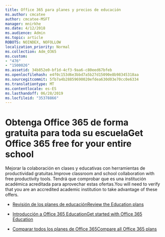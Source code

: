 ```yaml
---
title: Office 365 para planes y precios de educación
ms.author: cmcatee
author: cmcatee-MSFT
manager: mnirkhe
ms.date: 4/12/2018
ms.audience: Admin
ms.topic: article
ROBOTS: NOINDEX, NOFOLLOW
localization_priority: Normal
ms.collection: Adm_O365
ms.custom:
- "476"
- "1500026"
ms.assetid: 34b852e0-bf1d-4cf3-9aa6-c80eed67bfeb
ms.openlocfilehash: e4f0c153d6e3bbd7a5b27d15090e8b98345318aa
ms.sourcegitcommit: 5fb7a4b28859690020efdea630d03e70cc0e6334
ms.translationtype: MT
ms.contentlocale: es-ES
ms.lasthandoff: 06/28/2019
ms.locfileid: "35378866"
---
```

# <a name="get-office-365-free-for-your-entire-school"></a><span data-ttu-id="356bc-102">Obtenga Office 365 de forma gratuita para toda su escuela</span><span class="sxs-lookup"><span data-stu-id="356bc-102">Get Office 365 free for your entire school</span></span>

<span data-ttu-id="356bc-103">Mejorar la colaboración en clases y educativas con herramientas de productividad gratuitas.</span><span class="sxs-lookup"><span data-stu-id="356bc-103">Improve classroom and school collaboration with free productivity tools.</span></span> <span data-ttu-id="356bc-104">Tendrá que comprobar que es una institución académica acreditada para aprovechar estas ofertas.</span><span class="sxs-lookup"><span data-stu-id="356bc-104">You will need to verify that you are an accredited academic institution to take advantage of these offers.</span></span>
  
- [<span data-ttu-id="356bc-105">Revisión de los planes de educación</span><span class="sxs-lookup"><span data-stu-id="356bc-105">Review the Education plans</span></span>](https://products.office.com/academic/compare-office-365-education-plans)

- [<span data-ttu-id="356bc-106">Introducción a Office 365 Education</span><span class="sxs-lookup"><span data-stu-id="356bc-106">Get started with Office 365 Education</span></span>](https://support.office.com/article/ab02abe5-a1ee-458c-b749-5b44416ccf1)

- [<span data-ttu-id="356bc-107">Comparar todos los planes de Office 365</span><span class="sxs-lookup"><span data-stu-id="356bc-107">Compare all Office 365 plans</span></span>](https://products.office.com/business/compare-more-office-365-for-business-plans)
